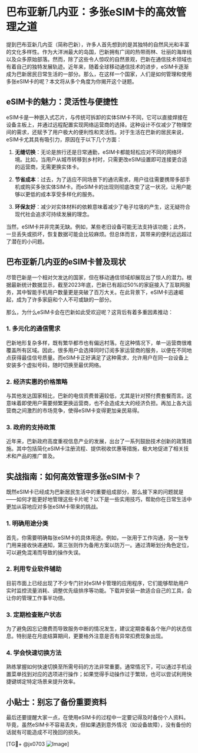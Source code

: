 # 巴布亚新几内亚：多张eSIM卡的高效管理之道

提到巴布亚新几内亚（简称巴新），许多人首先想到的是其独特的自然风光和丰富的文化多样性。作为大洋洲最大的岛国，巴新拥有广阔的热带雨林、壮丽的海岸线以及众多原始部落。然而，除了这些令人惊叹的自然景观，巴新在通信技术领域也有着自己的独特发展轨迹。近年来，随着全球移动通信技术的进步，eSIM卡逐渐成为巴新居民日常生活的一部分。那么，在这样一个国家，人们是如何管理和使用多张eSIM卡的呢？本文将从多个角度为你揭开这个谜题。

## eSIM卡的魅力：灵活性与便捷性

eSIM卡是一种嵌入式芯片，与传统可拆卸的实体SIM卡不同，它可以直接焊接在设备主板上，并通过远程配置实现网络运营商的选择。这种设计不仅减少了物理空间的需求，还赋予了用户极大的便利性和灵活性。对于生活在巴新的居民来说，eSIM卡尤其具有吸引力，原因在于以下几个方面：

1. **无缝切换**：无论是旅行还是日常通勤，eSIM卡都能轻松应对不同的网络环境。比如，当用户从城市转移到乡村时，只需更改eSIM设置即可连接更合适的运营商，无需更换实体卡。
   
2. **节省成本**：过去，为了适应不同场景下的通讯需求，用户往往需要携带多部手机或购买多张实体SIM卡。而eSIM卡的出现则彻底改变了这一状况，让用户能够以更低的成本享受多样化的服务。

3. **环保友好**：减少对实体材料的依赖意味着减少了电子垃圾的产生，这无疑符合现代社会追求可持续发展的理念。

当然，eSIM卡并非完美无缺。例如，某些老旧设备可能无法支持该功能；此外，一旦丢失或损坏，恢复数据可能会比较麻烦。但总体而言，其带来的便利远远超过了潜在的小问题。

## 巴布亚新几内亚的eSIM卡普及现状

尽管巴新是一个相对欠发达的国家，但在移动通信领域却展现出了惊人的潜力。根据最新统计数据显示，截至2023年底，巴新已有超过50%的家庭接入了互联网服务，其中智能手机用户数量更是突破了百万大关。在此背景下，eSIM卡迅速崛起，成为了许多家庭和个人不可或缺的一部分。

那么，为什么eSIM卡会在巴新如此受欢迎呢？这背后有着多重因素推动：

### 1. 多元化的通信需求
巴新地形复杂多样，既有繁华都市也有偏远村落。在这种情况下，单一运营商很难覆盖所有区域。因此，很多用户会选择同时订阅多家运营商的服务，以便在不同地点获得最佳信号质量。而eSIM卡正好满足了这种需求，允许用户在同一台设备上安装多个虚拟号码，随时切换至最优网络。

### 2. 经济实惠的价格策略
与其他发达国家相比，巴新的电信资费普遍较低，尤其是针对预付费套餐而言。这意味着即使用户需要频繁更换运营商，也不会造成太大的经济负担。再加上各大运营商之间激烈的市场竞争，使得eSIM卡变得更加亲民易得。

### 3. 政府的支持政策
近年来，巴新政府高度重视信息产业的发展，出台了一系列鼓励技术创新的政策措施。其中包括简化eSIM卡注册流程、提供税收优惠等措施，极大地促进了相关技术和产品的推广普及。

## 实战指南：如何高效管理多张eSIM卡？

既然eSIM卡已经成为巴新居民生活中的重要组成部分，那么接下来的问题就是——如何才能更好地管理这些卡片呢？以下是一些实用技巧，帮助你在日常生活中更加从容地应对多张eSIM卡带来的挑战。

### 1. 明确用途分类
首先，你需要明确每张eSIM卡的具体用途。例如，一张用于工作沟通，另一张专门用来接收快递通知，第三张则作为备用方案以防万一。通过清晰划分角色定位，可以避免混淆而导致的操作失误。

### 2. 利用专业软件辅助
目前市面上已经出现了不少专门针对eSIM卡管理的应用程序，它们能够帮助用户实时监控流量消耗、调整优先级排序等功能。下载并安装一款适合自己的工具，会让你的管理工作事半功倍。

### 3. 定期检查账户状态
为了避免因忘记缴费而导致服务中断的情况发生，建议定期查看各个账户的状态信息。特别是在月底结算期间，更要格外注意是否有异常扣费现象出现。

### 4. 学会快速切换方法
熟练掌握如何快速切换至所需号码的方法非常重要。通常情况下，可以通过手机设置菜单找到对应的选项进行操作；如果觉得手动操作过于繁琐，也可以尝试利用快捷键绑定特定场景来提升效率。

## 小贴士：别忘了备份重要资料
最后还要提醒大家一点，在使用eSIM卡的过程中一定要记得及时备份个人资料。毕竟，虽然eSIM卡不容易丢失，但如果遇到意外情况（如设备故障），没有备份的话就有可能造成不可挽回的损失。

[TG💪+ @jx0703 ![Image](https://github.com/user-attachments/assets/dbca1d08-cadb-493c-b0ec-ad6f7a83f270)]